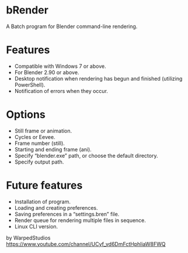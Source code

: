 # bRender
A Batch program for Blender command-line rendering.
# Features
-	Compatible with Windows 7 or above. 
- For Blender 2.90 or above.
- Desktop notification when rendering has begun and finished (utilizing PowerShell).
-	Notification of errors when they occur.
# Options
-	Still frame or animation.
-	Cycles or Eevee.
-	Frame number (still).
-	Starting and ending frame (ani).
-	Specify “blender.exe” path, or choose the default directory.
-	Specify output path.

# Future features
-	Installation of program.
-	Loading and creating preferences.
-	Saving preferences in a “settings.bren” file.
-	Render queue for rendering multiple files in sequence.
-	Linux CLI version.

by WarpedStudios
https://www.youtube.com/channel/UCyf_vd6DmFctHphliaW8FWQ
